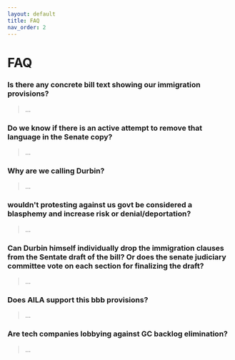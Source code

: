 ```yaml
---
layout: default
title: FAQ
nav_order: 2
---
```

# FAQ

### Is there any concrete bill text showing our immigration provisions? 
> ...

### Do we know if there is an active attempt to remove that language in the Senate copy? 
> ...

### Why are we calling Durbin? 
> ...

### wouldn't protesting against us govt be considered a blasphemy and increase risk or denial/deportation? 
> ...

### Can Durbin himself individually drop the immigration clauses from the Sentate draft of the bill? Or does the senate judiciary committee vote on each section for finalizing the draft? 
> ...

### Does AILA support this bbb provisions?  
> ...

### Are tech companies lobbying against GC backlog elimination?
> ...